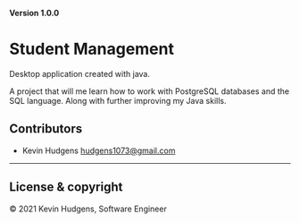 **Version 1.0.0**

# Student Management

Desktop application created with java. 

A project that will me learn how to work with PostgreSQL databases and the SQL language. Along with further improving my Java skills.

## Contributors

- Kevin Hudgens <hudgens1073@gmail.com>

---
## License & copyright

© 2021 Kevin Hudgens, Software Engineer

